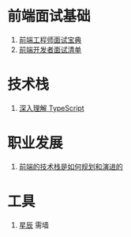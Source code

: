 # 前端面试基础
1. [前端工程师面试宝典](https://fecommunity.github.io/front-end-interview/)
2. [前端开发者面试清单](https://www.cxymsg.com/guide/)
  
# 技术栈
1. [深入理解 TypeScript](https://jkchao.github.io/typescript-book-chinese/)

# 职业发展
1. [前端的技术栈是如何规划和演进的](https://juejin.im/post/5c99c17df265da6129788ae2)

# 工具
1. [星辰](https://starhub.cloud) 需墙

